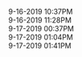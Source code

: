 9-16-2019 10:37PM<br/>
9-16-2019 11:28PM<br/>
9-17-2019 00:37PM<br/>
9-17-2019 01:04PM<br/>
9-17-2019 01:41PM<br/>
